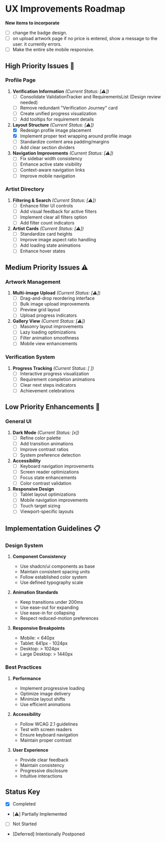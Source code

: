 # UX Improvements Roadmap

**New items to incorporate**
- [ ] change the badge design. 
- [ ] on upload artwork page if no price is entered, show a message to the user. it currently errors. 
- [ ] Make the entire site mobile responsive. 

## High Priority Issues 🚨

### Profile Page
1. **Verification Information** *(Current Status: [⚠️])*
   - [ ] Consolidate ValidationTracker and RequirementsList (Design review needed)
   - [ ] Remove redundant "Verification Journey" card
   - [ ] Create unified progress visualization
   - [ ] Add tooltips for requirement details

2. **Layout Structure** *(Current Status: [⚠️])*
   - [x] Redesign profile image placement
   - [x] Implement proper text wrapping around profile image
   - [ ] Standardize content area padding/margins
   - [ ] Add clear section dividers

3. **Navigation Improvements** *(Current Status: [⚠️])*
   - [ ] Fix sidebar width consistency
   - [ ] Enhance active state visibility
   - [ ] Context-aware navigation links
   - [ ] Improve mobile navigation

### Artist Directory
1. **Filtering & Search** *(Current Status: [⚠️])*
   - [ ] Enhance filter UI controls
   - [ ] Add visual feedback for active filters
   - [ ] Implement clear all filters option
   - [ ] Add filter count indicators

2. **Artist Cards** *(Current Status: [⚠️])*
   - [ ] Standardize card heights
   - [ ] Improve image aspect ratio handling
   - [ ] Add loading state animations
   - [ ] Enhance hover states

## Medium Priority Issues ⚠️

### Artwork Management
1. **Multi-image Upload** *(Current Status: [⚠️])*
   - [ ] Drag-and-drop reordering interface
   - [ ] Bulk image upload improvements
   - [ ] Preview grid layout
   - [ ] Upload progress indicators

2. **Gallery View** *(Current Status: [⚠️])*
   - [ ] Masonry layout improvements
   - [ ] Lazy loading optimizations
   - [ ] Filter animation smoothness
   - [ ] Mobile view enhancements

### Verification System
1. **Progress Tracking** *(Current Status: [ ])*
   - [ ] Interactive progress visualization
   - [ ] Requirement completion animations
   - [ ] Clear next steps indicators
   - [ ] Achievement celebrations

## Low Priority Enhancements 📝

### General UI
1. **Dark Mode** *(Current Status: [x])*
   - [ ] Refine color palette
   - [ ] Add transition animations
   - [ ] Improve contrast ratios
   - [ ] System preference detection

2. **Accessibility**
   - [ ] Keyboard navigation improvements
   - [ ] Screen reader optimizations
   - [ ] Focus state enhancements
   - [ ] Color contrast validation

3. **Responsive Design**
   - [ ] Tablet layout optimizations
   - [ ] Mobile navigation improvements
   - [ ] Touch target sizing
   - [ ] Viewport-specific layouts

## Implementation Guidelines 📋

### Design System
1. **Component Consistency**
   - Use shadcn/ui components as base
   - Maintain consistent spacing units
   - Follow established color system
   - Use defined typography scale

2. **Animation Standards**
   - Keep transitions under 200ms
   - Use ease-out for expanding
   - Use ease-in for collapsing
   - Respect reduced-motion preferences

3. **Responsive Breakpoints**
   - Mobile: < 640px
   - Tablet: 641px - 1024px
   - Desktop: > 1024px
   - Large Desktop: > 1440px

### Best Practices
1. **Performance**
   - Implement progressive loading
   - Optimize image delivery
   - Minimize layout shifts
   - Use efficient animations

2. **Accessibility**
   - Follow WCAG 2.1 guidelines
   - Test with screen readers
   - Ensure keyboard navigation
   - Maintain proper contrast

3. **User Experience**
   - Provide clear feedback
   - Maintain consistency
   - Progressive disclosure
   - Intuitive interactions

## Status Key
- [x] Completed
- [⚠️] Partially Implemented
- [ ] Not Started
- [Deferred] Intentionally Postponed 